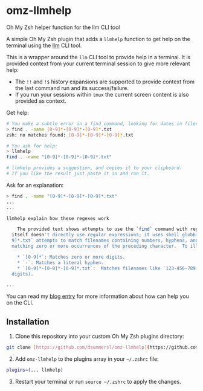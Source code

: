 # omz-llmhelp

Oh My Zsh helper function for the llm CLI tool

A simple Oh My Zsh plugin that adds a `llmhelp` function to get help on the terminal using the [llm](https://llm.datasette.io) CLI tool.

This is a wrapper around the `llm` CLI tool to provide help in a terminal. It is provided context from your current terminal session to give more relevant help:

- The `!!` and `!$` history expansions are supported to provide context from the last command run and its success/failure.
- If you run your sessions within `tmux` the current screen content is also provided as context.

Get help:

```sh
# You make a subtle error in a find command, looking for dates in filenames:
> find . -name [0-9]*-[0-9]*-[0-9]*.txt
zsh: no matches found: [0-9]*-[0-9]*-[0-9]*.txt

# You ask for help:
> llmhelp
find . -name "[0-9]*-[0-9]*-[0-9]*.txt"

# llmhelp provides a suggestion, and copies it to your clipboard.
# If you like the result just paste it in and run it.
```

Ask for an explanation:

```sh
> find . -name "[0-9]*-[0-9]*-[0-9]*.txt"
...
...

llmhelp explain how these regexes work

    The provided text shows attempts to use the `find` command with regular expressions to locate files.  `find`
  itself doesn't directly use regular expressions; it uses shell globbing patterns.  The patterns `[0-9]*-[0-9]*-[0-
  9]*.txt` attempts to match filenames containing numbers, hyphens, and the extension `.txt`.  The `*` is a wildcard
  matching zero or more occurrences of the preceding character.  To illustrate:

    * `[0-9]*`: Matches zero or more digits.
    * `-`: Matches a literal hyphen.
    * `[0-9]*-[0-9]*-[0-9]*.txt`:  Matches filenames like `123-456-789.txt`, `1-2-3.txt`, or even `-.txt` (as it allows zero
  digits).

...
```

You can read my [blog entry](https://www.pinedesk.biz/dailytoon/2025-08-11-2025-08-17/#making-llm-helpers-for-the-cli) for more information about how can help you on the CLI.

## Installation

1. Clone this repository into your custom Oh My Zsh plugins directory:

```bash
git clone [https://github.com/dsummersl/omz-llmhelp](https://github.com/dsummersl/omz-llmhelp.git) ~/.oh-my-zsh/custom/plugins/llmhelp
```

2. Add `omz-llmhelp` to the plugins array in your `~/.zshrc` file:

```bash
plugins=(... llmhelp)
```

3. Restart your terminal or run `source ~/.zshrc` to apply the changes.
